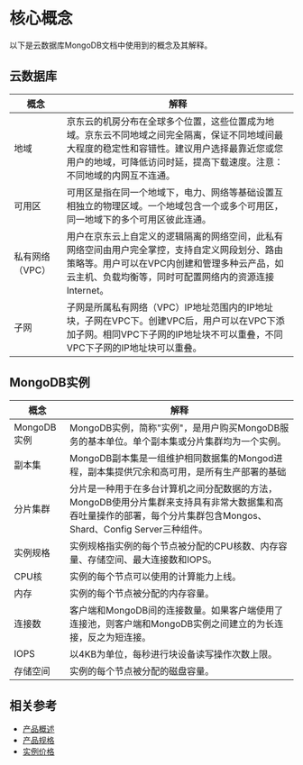 # 核心概念

以下是云数据库MongoDB文档中使用到的概念及其解释。



## 云数据库

| 概念            | 解释                                                         |
| --------------- | ------------------------------------------------------------ |
| 地域            | 京东云的机房分布在全球多个位置，这些位置成为地域。京东云不同地域之间完全隔离，保证不同地域间最大程度的稳定性和容错性。建议用户选择最靠近您或您用户的地域，可降低访问时延，提高下载速度。注意：不同地域的内网互不连通。 |
| 可用区          | 可用区是指在同一个地域下，电力、网络等基础设置互相独立的物理区域。一个地域包含一个或多个可用区，同一地域下的多个可用区彼此连通。 |
| 私有网络（VPC） | 用户在京东云上自定义的逻辑隔离的网络空间，此私有网络空间由用户完全掌控，支持自定义网段划分、路由策略等。用户可以在VPC内创建和管理多种云产品，如云主机、负载均衡等，同时可配置网络内的资源连接Internet。 |
| 子网            | 子网是所属私有网络（VPC）IP地址范围内的IP地址块，子网在VPC下。创建VPC后，用户可以在VPC下添加子网。相同VPC下子网的IP地址块不可以重叠，不同VPC下子网的IP地址块可以重叠。 |



## MongoDB实例

| 概念        | 解释                                                         |
| ----------- | ------------------------------------------------------------ |
| MongoDB实例 | MongoDB实例，简称"实例"，是用户购买MongoDB服务的基本单位。单个副本集或分片集群均为一个实例。 |
| 副本集      | MongoDB副本集是一组维护相同数据集的Mongod进程，副本集提供冗余和高可用，是所有生产部署的基础 |
| 分片集群    | 分片是一种用于在多台计算机之间分配数据的方法，MongoDB使用分片集群来支持具有非常大数据集和高吞吐量操作的部署，每个分片集群包含Mongos、Shard、Config Server三种组件。 |
| 实例规格    | 实例规格指实例的每个节点被分配的CPU核数、内存容量、存储空间、最大连接数和IOPS。 |
| CPU核       | 实例的每个节点可以使用的计算能力上线。                       |
| 内存        | 实例的每个节点被分配的内存容量。                             |
| 连接数      | 客户端和MongoDB间的连接数量。如果客户端使用了连接池，则客户端和MongoDB实例之间建立的为长连接，反之为短连接。 |
| IOPS        | 以4KB为单位，每秒进行块设备读写操作次数上限。                |
| 存储空间    | 实例的每个节点被分配的磁盘容量。                             |



## 相关参考

- [产品概述](../Introduction/Product-Summrization)
- [产品规格](../Introduction/Product-Specifications.md)
- [实例价格](../Pricing/Price-Of-Instance.md)

